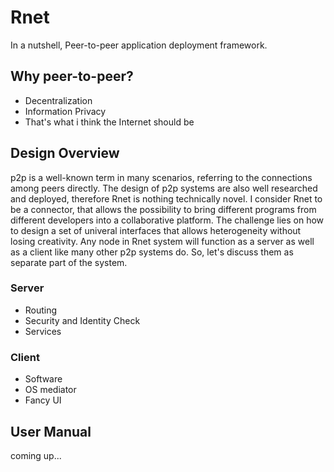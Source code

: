 # Rnet
In a nutshell, Peer-to-peer application deployment framework.
## Why peer-to-peer?
* Decentralization
* Information Privacy
* That's what i think the Internet should be
## Design Overview
p2p is a well-known term in many scenarios, referring to the connections among peers directly. The design of p2p systems are also well researched and deployed, therefore Rnet is nothing technically novel. I consider Rnet to be a connector, that allows the possibility to bring different programs from different developers into a collaborative platform. The challenge lies on how to design a set of univeral interfaces that allows heterogeneity without losing creativity.
Any node in Rnet system will function as a server as well as a client like many other p2p systems do. So, let's discuss them as separate part of the system.
### Server
* Routing
* Security and Identity Check
* Services
### Client
* Software
* OS mediator
* Fancy UI
## User Manual
coming up...

